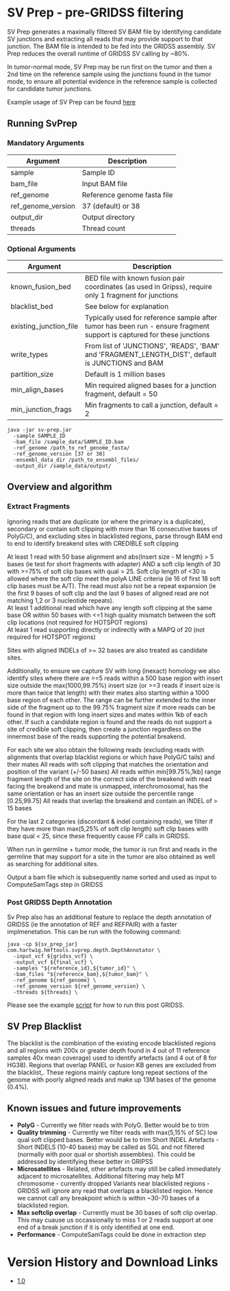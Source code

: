 # SV Prep - pre-GRIDSS filtering

SV Prep generates a maximally filtered SV BAM file by identifying candidate SV junctions and extracting all reads that may provide support to that junction. The BAM file is intended to be fed into the GRIDSS assembly.   SV Prep reduces the overall runtime of GRIDSS SV calling by ~80%.

In tumor-normal mode, SV Prep may be run first on the tumor and then a 2nd time on the reference sample using the junctions found in the tumor mode, to ensure all potential evidence in the reference sample is collected for candidate tumor junctions. 

Example usage of SV Prep can be found [here](https://github.com/hartwigmedical/hmftools/blob/master/pipeline/wgs_scripts/run_gridss)

## Running SvPrep

### Mandatory Arguments

Argument | Description 
---|---
sample | Sample ID
bam_file | Input BAM file
ref_genome | Reference genome fasta file
ref_genome_version | 37 (default) or 38
output_dir | Output directory
threads | Thread count

### Optional Arguments

Argument | Description 
---|---
known_fusion_bed | BED file with known fusion pair coordinates (as used in Gripss), require only 1 fragment for junctions
blacklist_bed | See below for explanation
existing_junction_file | Typically used for reference sample after tumor has been run - ensure fragment support is captured for these junctions
write_types | From list of 'JUNCTIONS', 'READS', 'BAM' and 'FRAGMENT_LENGTH_DIST', default is JUNCTIONS and BAM
partition_size | Default is 1 million bases
min_align_bases | Min required aligned bases for a junction fragment, default = 50
min_junction_frags | Min fragments to call a junction, default = 2

```
java -jar sv-prep.jar 
  -sample SAMPLE_ID
  -bam_file /sample_data/SAMPLE_ID.bam
  -ref_genome /path_to_ref_genome_fasta/
  -ref_genome_version [37 or 38] 
  -ensembl_data_dir /path_to_ensembl_files/
  -output_dir /sample_data/output/ 
```

## Overview and algorithm

### Extract Fragments

Ignoring reads that are duplicate (or where the primary is a duplicate), secondary or contain soft clipping with more than 16 consecutive bases of PolyG/C), and excluding sites in blacklisted regions, parse through BAM end to end to identify breakend sites with CREDIBLE soft clipping

At least 1 read with 50 base alignment and  abs(Insert size - M length) > 5 bases (ie test for short fragments with adapter) AND a soft clip length of 30 with >=75% of soft clip bases with qual > 25. Soft clip length of <30 is allowed where the soft clip meet the polyA LINE criteria (ie 16 of first 18 soft clip bases must be A/T). The read must also not be a repeat expansion (ie the first 9 bases of soft clip and the last 9 bases of aligned read are not matching 1,2 or 3 nucleotide repeats).       
At least 1 additional read which have any length soft clipping at the same base OR within 50 bases with <=1 high quality mismatch between the soft clip locations  (not required for HOTSPOT regions)   
At least 1 read supporting directly or indirectly with a MAPQ of 20 (not required for HOTSPOT regions)

Sites with aligned INDELs of >= 32 bases are also treated as candidate sites.

Additionally, to ensure we capture SV with long (inexact) homology we also identify sites where there are >=5 reads within a 500 base region with insert size outside the max(1000,99.75%) insert size (or >=3 reads if insert size is more than twice that length) with their mates also starting within a 1000 base region of each other. The range can be further extended to the inner side of the fragment up to the 99.75% fragment size if more reads can be found in that region with long insert sizes and mates within 1kb of each other.  If such a candidate region is found and the reads do not support a site of credible soft clipping, then create a junction regardless on the innermost base of the reads supporting the potential breakend.

For each site we also obtain the following reads (excluding reads with alignments that overlap blacklist regions or which have PolyG/C tails) and their mates
All reads with soft clipping that matches the orientation and position of the variant (+/-50 bases)
All reads within min[99.75%,1kb] range fragment length of the site on the correct side of the breakend with read facing the breakend and mate is unmapped, interchromosomal, has the same orientation or has an insert size outside the percentile range [0.25,99.75]
All reads that overlap the breakend and contain an INDEL of > 15 bases

For the last 2 categories (discordant & indel containing reads), we filter if they have more than max(5,25% of soft clip length) soft clip bases with base qual < 25, since these frequently cause FP calls in GRIDSS. 

When run in germline + tumor mode, the tumor is run first and reads in the germline that may support for a site in the tumor are also obtained as well as searching for additional sites.   

Output a bam file which is subsequently name sorted  and used as input to ComputeSamTags step in GRIDSS

### Post GRIDSS Depth Annotation

Sv Prep also has an additional feature to replace the depth annotation of GRIDSS (ie the annotation of REF and REFPAIR) with a faster implmenetation.  This can be run with the following command: 

```
java -cp ${sv_prep_jar} com.hartwig.hmftools.svprep.depth.DepthAnnotator \
  -input_vcf ${gridss_vcf} \
  -output_vcf ${final_vcf} \
  -samples "${reference_id},${tumor_id}" \
  -bam_files "${reference_bam},${tumor_bam}" \
  -ref_genome ${ref_genome} \
  -ref_genome_version ${ref_genome_version} \
  -threads ${threads} \
```

Please see the example [script](https://github.com/hartwigmedical/hmftools/blob/master/pipeline/wgs_scripts/run_gridss) for how to run this post GRIDSS.

## SV Prep Blacklist

The blacklist is the combination of the existing encode blacklisted regions and all regions with 200x or greater depth found in 4 out of 11 reference samples  40x mean coverage) used to identify artefacts (and 4 out of 8 for HG38).   Regions that overlap PANEL or fusion KB genes are excluded from the blacklist,. These  regions mainly capture long repeat sections of the genome with poorly aligned reads and make up 13M bases of the genome (0.4%).  

## Known issues and future improvements

- **PolyG** - Currently we filter reads with PolyG.   Better would be to trim
- **Quality trimming** - Currently we filter reads with max(5,15% of SC) low qual soft clipped bases.   Better would be to trim
Short INDEL Artefacts - Short INDELS (10-40 bases) may be called as SGL and not filtered (normally with poor qual or shortish assemblies).  This could be addressed by identifying these better in GRIPSS
- **Microsatellites** - Related, other artefacts may still be called immediately adjacent to microsatellites.   Additional filtering may help
MT chromosome - currently dropped
Variants near blacklisted regions - GRIDSS will ignore any read that overlaps a blacklisted region.   Hence we cannot call any breakpoint which is within ~30-70 bases of a blacklisted region.
- **Max softclip overlap** - Currently must be 30 bases of soft clip overlap.  This may cuause us occassionally to miss 1 or 2 reads support at one end of a break junction if it is only identified at one end.
- **Performance** - ComputeSamTags could be done in extraction step

# Version History and Download Links
- [1.0](https://github.com/hartwigmedical/hmftools/releases/tag/sv-prep-v1.0)
